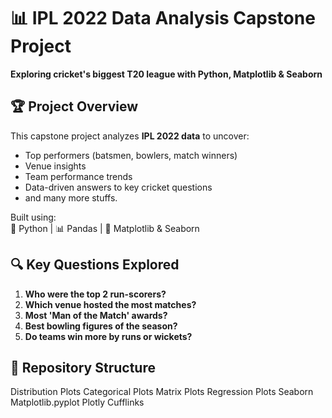 # 📊 IPL 2022 Data Analysis Capstone Project  
**Exploring cricket's biggest T20 league with Python, Matplotlib & Seaborn**  

## 🏆 Project Overview  
This capstone project analyzes **IPL 2022 data** to uncover:  
- Top performers (batsmen, bowlers, match winners)  
- Venue insights  
- Team performance trends  
- Data-driven answers to key cricket questions
- and many more stuffs.

Built using:  
🐍 Python | 📊 Pandas | 🎨 Matplotlib & Seaborn  

## 🔍 Key Questions Explored  
1. **Who were the top 2 run-scorers?**  
2. **Which venue hosted the most matches?**  
3. **Most 'Man of the Match' awards?**  
4. **Best bowling figures of the season?**  
5. **Do teams win more by runs or wickets?**  

## 📂 Repository Structure  
Distribution Plots
Categorical Plots
Matrix Plots
Regression Plots
Seaborn 
Matplotlib.pyplot
Plotly
Cufflinks

